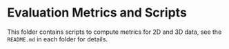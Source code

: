 # Evaluation Metrics and Scripts

This folder contains scripts to compute metrics for 2D and 3D data, see the `README.md` in each folder for details.